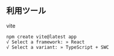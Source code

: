 ## 利用ツール
vite

```
npm create vite@latest app
√ Select a framework: » React
√ Select a variant: » TypeScript + SWC
```



